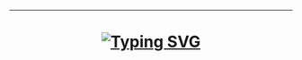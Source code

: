 <!--
![](https://visitcount.itsvg.in/api?id=abyanKhairi&icon=1&color=0)
-->

<hr>

<div align="center">
<h1>
  <a href="https://git.io/typing-svg"><img src="https://readme-typing-svg.demolab.com?font=Josefin+Sans&size=25&duration=2400&pause=100&color=51A6D3&center=true&width=435&lines=Hello+There;Im+Abyan+Khairi+Risha" alt="Typing SVG" /></a>
</h1>
</div>
